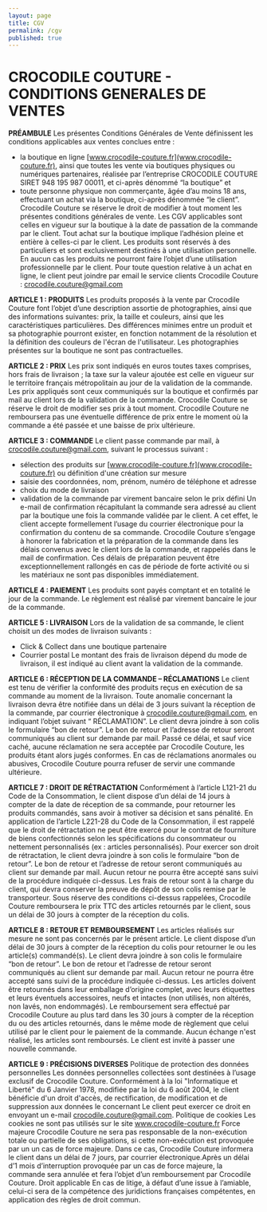 ```yaml
---
layout: page
title: CGV
permalink: /cgv
published: true
---
```

# CROCODILE COUTURE - CONDITIONS GENERALES DE VENTES

**PRÉAMBULE**
Les présentes Conditions Générales de Vente définissent les conditions applicables aux ventes conclues entre :
- la boutique en ligne [www.crocodile-couture.fr](www.crocodile-couture.fr), ainsi que toutes les vente via boutiques physiques ou numériques partenaires, réalisée par l’entreprise CROCODILE COUTURE SIRET 948 195 987 00011, et ci-après dénommé “la boutique”
et
- toute personne physique non commerçante, âgée d’au moins 18 ans, effectuant un achat via la boutique, ci-après dénommée “le client”. 
Crocodile Couture se réserve le droit de modifier à tout moment les présentes conditions générales de vente. Les CGV applicables sont celles en vigueur sur la boutique à la date de passation de la commande par le client. Tout achat sur la boutique implique l’adhésion pleine et entière à celles-ci par le client.
Les produits sont réservés à des particuliers et sont exclusivement destinés à une utilisation personnelle. En aucun cas les produits ne pourront faire l’objet d’une utilisation professionnelle par le client.
Pour toute question relative à un achat en ligne, le client peut joindre par email le service clients Crocodile Couture : [crocodile.couture@gmail.com](mailto:crocodile.couture@gmail.com)


**ARTICLE 1 : PRODUITS**
Les produits proposés à la vente par Crocodile Couture font l’objet d’une description assortie de photographies, ainsi que des informations suivantes: prix, la taille et couleurs, ainsi que les caractéristiques particulières. Des différences minimes entre un produit et sa photographie pourront exister, en fonction notamment de la résolution et la définition des couleurs de l'écran de l'utilisateur.
Les photographies présentes sur la boutique ne sont pas contractuelles.

**ARTICLE 2 : PRIX**
Les prix sont indiqués en euros toutes taxes comprises, hors frais de livraison ; la taxe sur la valeur ajoutée est celle en vigueur sur le territoire français métropolitain au jour de la validation de la commande.
Les prix appliqués sont ceux communiqués sur la boutique et confirmés par mail au client lors de la validation de la commande.
Crocodile Couture se réserve le droit de modifier ses prix à tout moment. 
Crocodile Couture ne remboursera pas une éventuelle différence de prix entre le moment où la commande a été passée et une baisse de prix ultérieure.


**ARTICLE 3 : COMMANDE**
Le client passe commande par mail, à crocodile.couture@gmail.com, suivant le processus suivant : 
- sélection des produits sur [www.crocodile-couture.fr](www.crocodile-couture.fr) ou définition d'une création sur mesure
- saisie des coordonnées, nom, prénom, numéro de téléphone et adresse
- choix du mode de livraison
- validation de la commande par virement bancaire selon le prix défini 
Un e-mail de confirmation récapitulant la commande sera adressé au client par la boutique une fois la commande validée par le client. A cet effet, le client accepte formellement l’usage du courrier électronique pour la confirmation du contenu de sa commande.
Crocodile Couture s’engage à honorer la fabrication et la préparation de la commande dans les délais convenus avec le client lors de la commande, et rappelés dans le mail de confirmation. Ces délais de préparation peuvent être exceptionnellement rallongés en cas de période de forte activité ou si les matériaux ne sont pas disponibles immédiatement. 

**ARTICLE 4 : PAIEMENT**
Les produits sont payés comptant et en totalité le jour de la commande. Le règlement est réalisé par virement bancaire le jour de la commande. 

**ARTICLE 5 : LIVRAISON**
Lors de la validation de sa commande, le client choisit un des modes de livraison suivants :
- Click & Collect dans une boutique partenaire
- Courrier postal
Le montant des frais de livraison dépend du mode de livraison, il est indiqué au client avant la validation de la commande.


**ARTICLE 6 : RÉCEPTION DE LA COMMANDE – RÉCLAMATIONS**
Le client est tenu de vérifier la conformité des produits reçus en exécution de sa commande au moment de la livraison. Toute anomalie concernant la livraison devra être notifiée dans un délai de 3 jours suivant la réception de la commande, par courrier électronique à crocodile.couture@gmail.com, en indiquant l’objet suivant “ RÉCLAMATION”. Le client devra joindre à son colis le formulaire “bon de retour”. Le bon de retour et l’adresse de retour seront communiqués au client sur demande par mail.
Passé ce délai, et sauf vice caché, aucune réclamation ne sera acceptée par Crocodile Couture, les produits étant alors jugés conformes.
En cas de réclamations anormales ou abusives, Crocodile Couture pourra refuser de servir une commande ultérieure.


**ARTICLE 7 : DROIT DE RÉTRACTATION**
Conformément à l’article L121-21 du Code de la Consommation, le client dispose d’un délai de 14 jours à compter de la date de réception de sa commande, pour retourner les produits commandés, sans avoir à motiver sa décision et sans pénalité.
En application de l’article L221-28 du Code de la Consommation, il est rappelé que le droit de rétractation ne peut être exercé pour le contrat de fourniture de biens confectionnés selon les spécifications du consommateur ou nettement personnalisés (ex : articles personnalisés).
Pour exercer son droit de rétractation, le client devra joindre à son colis le formulaire “bon de retour”. Le bon de retour et l’adresse de retour seront communiqués au client sur demande par mail. Aucun retour ne pourra être accepté sans suivi de la procédure indiquée ci-dessus. 
Les frais de retour sont à la charge du client, qui devra conserver la preuve de dépôt de son colis remise par le transporteur.
Sous réserve des conditions ci-dessus rappelées, Crocodile Couture remboursera le prix TTC des articles retournés par le client, sous un délai de 30 jours à compter de la réception du colis.


**ARTICLE 8 : RETOUR ET REMBOURSEMENT**
Les articles réalisés sur mesure ne sont pas concernés par le présent article. 
Le client dispose d’un délai de 30 jours à compter de la réception du colis pour retourner le ou les article(s) commandé(s). 
Le client devra joindre à son colis le formulaire “bon de retour”. Le bon de retour et l’adresse de retour seront communiqués au client sur demande par mail. Aucun retour ne pourra être accepté sans suivi de la procédure indiquée ci-dessus. 
Les articles doivent être retournés dans leur emballage d’origine complet, avec leurs étiquettes et leurs éventuels accessoires, neufs et intactes (non utilisés, non altérés, non lavés, non endommagés). 
Le remboursement sera effectué par Crocodile Couture au plus tard dans les 30 jours à compter de la réception du ou des articles retournés, dans le même mode de règlement que celui utilisé par le client pour le paiement de la commande.
Aucun échange n'est réalisé, les articles sont remboursés. Le client est invité à passer une nouvelle commande.


**ARTICLE 9 : PRÉCISIONS DIVERSES**
Politique de protection des données personnelles
Les données personnelles collectées sont destinées à l’usage exclusif de Crocodile Couture. 
Conformément à la loi "Informatique et Liberté" du 6 Janvier 1978, modifiée par la loi du 6 août 2004, le client bénéficie d'un droit d'accès, de rectification, de modification et de suppression aux données le concernant
Le client peut exercer ce droit en envoyant un e-mail crocodile.couture@gmail.com.
Politique de cookies
Les cookies ne sont pas utilisés sur le site www.crocodile-couture.fr
Force majeure 
Crocodile Couture ne sera pas responsable de la non-exécution totale ou partielle de ses obligations, si cette non-exécution est provoquée par un un cas de force majeure. Dans ce cas, Crocodile Couture informera le client dans un délai de 7 jours, par courrier électronique.Après un délai d’1 mois d’interruption provoquée par un cas de force majeure, la commande sera annulée et fera l’objet d’un remboursement par Crocodile Couture.
Droit applicable
En cas de litige, à défaut d’une issue à l’amiable, celui-ci sera de la compétence des juridictions françaises compétentes, en application des règles de droit commun.
